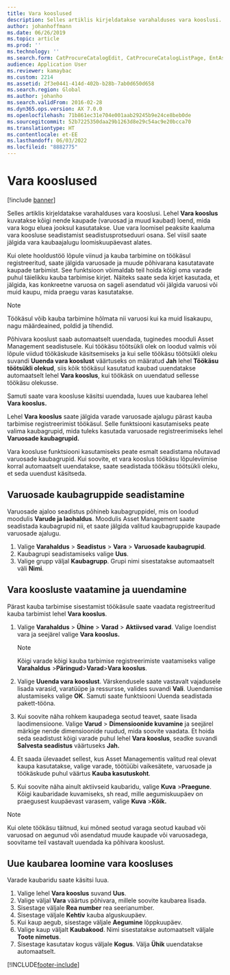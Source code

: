 ```yaml
---
title: Vara kooslused
description: Selles artiklis kirjeldatakse varahalduses vara kooslusi.
author: johanhoffmann
ms.date: 06/26/2019
ms.topic: article
ms.prod: ''
ms.technology: ''
ms.search.form: CatProcureCatalogEdit, CatProcureCatalogListPage, EntAssetStandardSparePartsItemGroup, EntAssetObjectBOM
audience: Application User
ms.reviewer: kamaybac
ms.custom: 2214
ms.assetid: 2f3e0441-414d-402b-b28b-7ab0d650d658
ms.search.region: Global
ms.author: johanho
ms.search.validFrom: 2016-02-28
ms.dyn365.ops.version: AX 7.0.0
ms.openlocfilehash: 71b861ec31e704e001aab29245b9e24ce8beb0de
ms.sourcegitcommit: 52b7225350daa29b1263d8e29c54ac9e20bcca70
ms.translationtype: HT
ms.contentlocale: et-EE
ms.lasthandoff: 06/03/2022
ms.locfileid: "8882775"
---
```

# <a name="asset-boms"></a>Vara kooslused

[!include [banner](../../includes/banner.md)]

 

Selles artiklis kirjeldatakse varahalduses vara kooslusi. Lehel **Vara kooslus** kuvatakse kõigi nende kaupade (varuosad ja muud kaubad) loend, mida vara kogu eluea jooksul kasutatakse. Uue vara loomisel peaksite kaaluma vara koosluse seadistamist seadistusprotseduuri osana. Sel viisil saate jälgida vara kaubaajalugu loomiskuupäevast alates.

Kui olete hooldustöö lõpule viinud ja kauba tarbimine on töökäsul registreeritud, saate jälgida varuosade ja muude põhivarana kasutatavate kaupade tarbimist. See funktsioon võimaldab teil hoida kõigi oma varade puhul täielikku kauba tarbimise kirjet. Näiteks saate seda kirjet kasutada, et jälgida, kas konkreetne varuosa on sageli asendatud või jälgida varuosi või muid kaupu, mida praegu varas kasutatakse.

> [!NOTE]
> Töökäsul võib kauba tarbimine hõlmata nii varuosi kui ka muid lisakaupu, nagu määrdeained, poldid ja tihendid.

Põhivara kooslust saab automaatselt uuendada, tuginedes mooduli Asset Management seadistusele. Kui töökäsu töötsükli olek on loodud valmis või lõpule viidud töökäskude käsitsemiseks ja kui selle töökäsu töötsükli oleku suvandi **Uuenda vara kooslust** väärtuseks on määratud **Jah** lehel **Töökäsu töötsükli olekud**, siis kõik töökäsul kasutatud kaubad uuendatakse automaatselt lehel **Vara kooslus**, kui töökäsk on uuendatud sellesse töökäsu olekusse. 


Samuti saate vara koosluse käsitsi uuendada, luues uue kaubarea lehel **Vara kooslus.**

Lehel **Vara kooslus** saate jälgida varade varuosade ajalugu pärast kauba tarbimise registreerimist töökäsul. Selle funktsiooni kasutamiseks peate valima kaubagrupid, mida tuleks kasutada varuosade registreerimiseks lehel **Varuosade kaubagrupid.**

Vara koosluse funktsiooni kasutamiseks peate esmalt seadistama nõutavad varuosade kaubagrupid. Kui soovite, et vara kooslus töökäsu lõpuleviimise korral automaatselt uuendatakse, saate seadistada töökäsu töötsükli oleku, et seda uuendust käsitseda. 


## <a name="set-up-spare-parts-item-groups"></a>Varuosade kaubagruppide seadistamine

Varuosade ajaloo seadistus põhineb kaubagruppidel, mis on loodud moodulis **Varude ja laohaldus**. Moodulis Asset Management saate seadistada kaubagrupid nii, et saate jälgida valitud kaubagruppide kaupade varuosade ajalugu.

1. Valige **Varahaldus** \> **Seadistus** \> **Vara** \> **Varuosade kaubagrupid**.
2. Kaubagrupi seadistamiseks valige **Uus**.
3. Valige grupp väljal **Kaubagrupp**. Grupi nimi sisestatakse automaatselt väli **Nimi**.

## <a name="view-and-update-asset-boms"></a>Vara koosluste vaatamine ja uuendamine

Pärast kauba tarbimise sisestamist töökäsule saate vaadata registreeritud kauba tarbimist lehel **Vara kooslus**.

1. Valige **Varahaldus** \> **Ühine** \> **Varad** \> **Aktiivsed varad**. Valige loendist vara ja seejärel valige **Vara kooslus.**

    > [!NOTE]
    > Kõigi varade kõigi kauba tarbimise registreerimiste vaatamiseks valige **Varahaldus** \>**Päringud**\>**Varad**\>**Vara kooslus**.

2. Valige **Uuenda vara kooslust**. Värskendusele saate vastavalt vajadusele lisada varasid, varatüüpe ja ressursse, valides suvandi **Vali**. Uuendamise alustamiseks valige **OK**. Samuti saate funktsiooni Uuenda seadistada pakett-tööna.
3. Kui soovite näha rohkem kaupadega seotud teavet, saate lisada laodimensioone. Valige **Varud** \> **Dimensioonide kuvamine** ja seejärel märkige nende dimensioonide ruudud, mida soovite vaadata. Et hoida seda seadistust kõigi varade puhul lehel **Vara kooslus**, seadke suvandi **Salvesta seadistus** väärtuseks **Jah.**
4. Et saada ülevaadet sellest, kus Asset Managementis valitud real olevat kaupa kasutatakse, valige varade, töötüübi vaikesätete, varuosade ja töökäskude puhul väärtus **Kauba kasutuskoht**. 
5. Kui soovite näha ainult aktiivseid kaubaridu, valige **Kuva** \>**Praegune**. Kõigi kaubaridade kuvamiseks, sh read, mille aegumiskuupäev on praegusest kuupäevast varasem, valige **Kuva** \>**Kõik.**

> [!NOTE]
> Kui olete töökäsu täitnud, kui mõned seotud varaga seotud kaubad või varuosad on aegunud või asendatud muude kaupade või varuosadega, soovitame teil vastavalt uuendada ka põhivara kooslust.

## <a name="create-a-new-item-line-in-an-asset-bom"></a>Uue kaubarea loomine vara koosluses

Varade kaubaridu saate käsitsi luua.

1. Valige lehel **Vara kooslus** suvand **Uus**.
2. Valige väljal **Vara** väärtus põhivara, millele soovite kaubarea lisada.
3. Sisestage väljale **Rea number** rea seerianumber.
4. Sisestage väljale **Kehtiv** kauba alguskuupäev.
5. Kui kaup aegub, sisestage väljale **Aegumine** lõppkuupäev.
6. Valige kaup väljalt **Kaubakood**. Nimi sisestatakse automaatselt väljale **Toote nimetus**.
7. Sisestage kasutatav kogus väljale **Kogus**. Välja  **Ühik** uuendatakse automaatselt.


[!INCLUDE[footer-include](../../../includes/footer-banner.md)]
